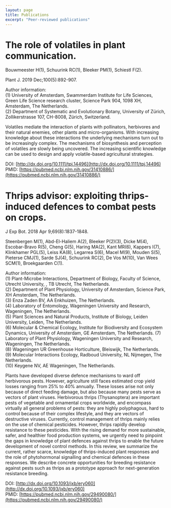 ```yaml
---
layout: page
title: Publications
excerpt: "Peer-reviewed publications"
---
```


# The role of volatiles in plant communication.

Bouwmeester H(1), Schuurink RC(1), Bleeker PM(1), Schiestl F(2).  

Plant J. 2019 Dec;100(5):892-907. 

Author information:  
(1) University of Amsterdam, Swammerdam Institute for Life Sciences, Green Life 
Science research cluster, Science Park 904, 1098 XH, Amsterdam, The Netherlands.  
(2) Department of Systematic and Evolutionary Botany, University of Zürich, 
Zollikerstrasse 107, CH-8008, Zürich, Switzerland.

Volatiles mediate the interaction of plants with pollinators, herbivores and 
their natural enemies, other plants and micro-organisms. With increasing 
knowledge about these interactions the underlying mechanisms turn out to be 
increasingly complex. The mechanisms of biosynthesis and perception of volatiles 
are slowly being uncovered. The increasing scientific knowledge can be used to 
design and apply volatile-based agricultural strategies.

DOI: [http://dx.doi.org/10.1111/tpj.14496](http://dx.doi.org/10.1111/tpj.14496)    
PMID: [https://pubmed.ncbi.nlm.nih.gov/31410886/](https://pubmed.ncbi.nlm.nih.gov/31410886/)


# Thrips advisor: exploiting thrips-induced defences to combat pests on crops.

J Exp Bot. 2018 Apr 9;69(8):1837-1848. 

Steenbergen M(1), Abd-El-Haliem A(2), Bleeker P(2)(3), Dicke M(4), Escobar-Bravo 
R(5), Cheng G(5), Haring MA(2), Kant MR(6), Kappers I(7), Klinkhamer PGL(5), 
Leiss KA(8), Legarrea S(6), Macel M(9), Mouden S(5), Pieterse CMJ(1), Sarde 
SJ(4), Schuurink RC(2), De Vos M(10), Van Wees SCM(1), Broekgaarden C(1).

Author information:  
(1) Plant-Microbe Interactions, Department of Biology, Faculty of Science, 
Utrecht University, , TB Utrecht, The Netherlands.  
(2) Department of Plant Physiology, University of Amsterdam, Science Park, XH 
Amsterdam, The Netherlands.  
(3) Enza Zaden BV, AA Enkhuizen, The Netherlands.  
(4) Laboratory of Entomology, Wageningen University and Research, Wageningen, The 
Netherlands.  
(5) Plant Sciences and Natural Products, Institute of Biology, Leiden University, 
Leiden, The Netherlands.  
(6) Molecular & Chemical Ecology, Institute for Biodiversity and Ecosystem 
Dynamics, University of Amsterdam, GE Amsterdam, The Netherlands.
(7) Laboratory of Plant Physiology, Wageningen University and Research, 
Wageningen, The Netherlands.  
(8) Wageningen UR Greenhouse Horticulture, Bleiswijk, The Netherlands.
(9) Molecular Interactions Ecology, Radboud University, NL Nijmegen, The 
Netherlands.  
(10) Keygene NV, AE Wageningen, The Netherlands.  

Plants have developed diverse defence mechanisms to ward off herbivorous pests. 
However, agriculture still faces estimated crop yield losses ranging from 25% to 
40% annually. These losses arise not only because of direct feeding damage, but 
also because many pests serve as vectors of plant viruses. Herbivorous thrips 
(Thysanoptera) are important pests of vegetable and ornamental crops worldwide, 
and encompass virtually all general problems of pests: they are highly 
polyphagous, hard to control because of their complex lifestyle, and they are 
vectors of destructive viruses. Currently, control management of thrips mainly 
relies on the use of chemical pesticides. However, thrips rapidly develop 
resistance to these pesticides. With the rising demand for more sustainable, 
safer, and healthier food production systems, we urgently need to pinpoint the 
gaps in knowledge of plant defences against thrips to enable the future 
development of novel control methods. In this review, we summarize the current, 
rather scarce, knowledge of thrips-induced plant responses and the role of 
phytohormonal signalling and chemical defences in these responses. We describe 
concrete opportunities for breeding resistance against pests such as thrips as a 
prototype approach for next-generation resistance breeding.

DOI: [http://dx.doi.org/10.1093/jxb/ery060](http://dx.doi.org/10.1093/jxb/ery060)  
PMID: [https://pubmed.ncbi.nlm.nih.gov/29490080/](https://pubmed.ncbi.nlm.nih.gov/29490080/)

